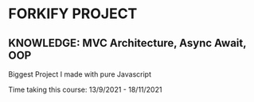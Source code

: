 # FORKIFY PROJECT

## KNOWLEDGE: MVC Architecture, Async Await, OOP

Biggest Project I made with pure Javascript

Time taking this course: 13/9/2021 - 18/11/2021
